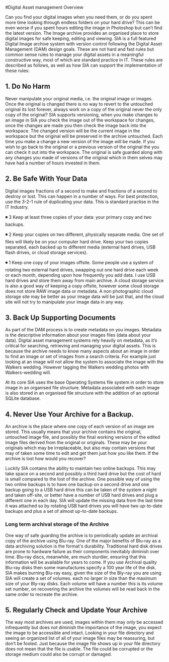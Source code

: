 #Digital Asset management Overview

Can you find your digital images when you need them, or do you spent more time looking through endless folders on your hard drive? This can be even worse if you spent hours editing the image in Photoshop but can’t find the latest version. The Image archive provides an organised place to store digital images for safe keeping, editing and viewing. SIA is a full featured Digital Image archive system with version control following the Digital Asset Management (DAM) design goals. These are not hard and fast rules but common sense rules to manage your digital assets in a meaningful constructive way, most of which are standard practice in IT. These rules are described as follows, as well as how SIA can support the implementation of these rules:

## 1. Do No Harm

Never manipulate your original media, i.e. the original image or images. Once the original is changed there is no way to revert to the untouched original its lost forever, always work on a copy of the original never the only copy of the original? SIA supports versioning, when you make changes to an image in SIA you check the image out of the workspace for changes, once the changes are made you then check the image back into the workspace. The changed version will be the current image in the workspace but the original will be preserved in the archive untouched. Each time you make a change a new version of the image will be made. If you wish to go back to the original or a previous version of the original the you can check it out into the workspace. The original is safe guarded along with any changes you made of versions of the original which in them selves may have had a number of hours invested in them.  

## 2. Be Safe With Your Data

Digital images fractions of a second to make and fractions of a second to destroy or lost. This can happen in a number of ways. For best protection, use the 3-2-1 rule of duplicating your data. This is standard practise in the IT Industry. 

◾ 3 Keep at least three copies of your data: your primary copy and two backups.

◾ 2 Keep your copies on two different, physically separate media. One set of files will likely be on your computer hard drive. Keep your two copies separated, each backed up to different media (external hard drives, USB flash drives, or cloud storage services).

◾ 1 Keep one copy of your images offsite. Some people use a system of rotating two external hard drives, swapping out one hard drive each week or each month, depending upon how frequently you add data. I use USB hard drives and store them away from main archive. A cloud storage service is also a good way of keeping a copy offsite, however some cloud storage does not store RAW image data or metadata. A non photographic cloud storage site may be better as your image data will be just that, and the cloud site will not try to manipulate your image data in any way. 

## 3. Back Up Supporting Documents

As part of the DAM process is to create metadata on you images. Metadata is the descriptive information about your images files (data about your data). Digital asset management systems rely heavily on metadata, as it’s critical for searching, retrieving and managing your digital assets. This is because the archive needs to know many aspects about an image in order to find an image or set of images from a search criteria. For example just looking at an image will not allow the system to associate the image with the Walkers wedding. However tagging the Walkers wedding photos with Walkers-wedding will. 

At its core SIA uses the base Operating Systems file system in order to store image in an organised file structure. Metadata associated with each image is also stored in an organised file structure with the addition of an optional SQLite database. 

## 4. Never Use Your Archive for a Backup.

An archive is the place where one copy of each version of an image are stored. This usually means that your archive contains the original, untouched image file, and possibly the final working versions of the edited image files derived from the original or originals. These may be your originals which may be irreplaceable, but also may contain versions that may of taken some time to edit and get them just how you like them. If the archive is lost how would you recover?

Luckily SIA contains the ability to maintain two online backups. This may take space on a second and possibly a third hard drive but the cost of hard is small compared to the lost of the archive. One possible way of using the two online backups is to have one backup on a second drive and one backup going to a USB hard drive this can be taken of the system a night and taken off-site, or better have a number of USB hard drives and plug a different one in each day. SIA will update the missing data from the last time it was attached so by rotating USB hard drives you will have two up-to-date backups and plus a set of almost up-to-date backups. 

### Long term archival storage of the Archive  
One way of safe guarding the archive is to periodically update an archival copy of the archive using Blu-ray. One of the major benefits of Blu-ray as a data archiving solution is the format's durability. Traditional hard disk drives are prone to hardware failure as their components inevitably diminish over time. Blu-ray discs, meanwhile, are much sturdier, ensuring that this information will be available for years to come. If you use Archival quality Blu-ray disks then some manufactures specify a 100 year life of the disk.
SIA makes burning Blu-ray easy, given the size of the Bly-ray you are using SIA will create a set of volumes. each no larger in size than the maximum size of your Bly-ray disks. Each volume will have a number this is its volume set number,
on recovering the archive the volumes will be read back in the same order to recreate the archive. 

## 5. Regularly Check and Update Your Archive

The way most archives are used, images within them may only be accessed infrequently but does not diminish the importance of the image, you expect the image to be accessible and intact. Looking in your file directory and seeing an organized list of all of your image files may be reassuring, but don’t be fooled. Just because the image file shows up in your file directory does not mean that the file is usable. The file could be corrupted or the storage medium could also be corrupt or damaged. 
